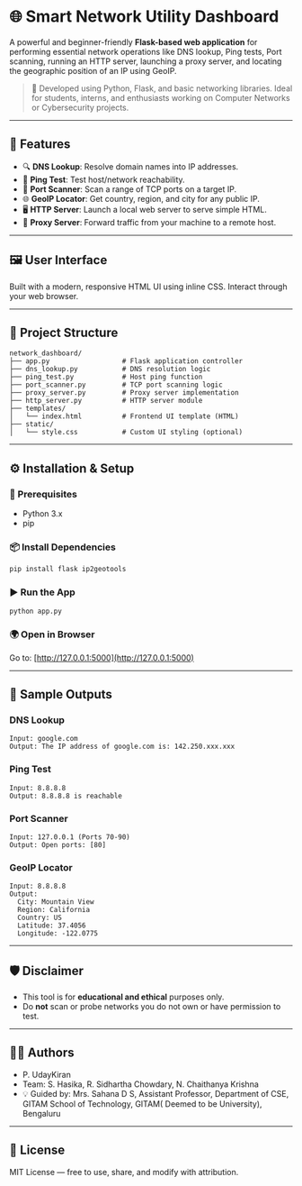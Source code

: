 # 🌐 Smart Network Utility Dashboard

A powerful and beginner-friendly **Flask-based web application** for performing essential network operations like DNS lookup, Ping tests, Port scanning, running an HTTP server, launching a proxy server, and locating the geographic position of an IP using GeoIP.

> 🔧 Developed using Python, Flask, and basic networking libraries. Ideal for students, interns, and enthusiasts working on Computer Networks or Cybersecurity projects.

---

## 🚀 Features

- 🔍 **DNS Lookup**: Resolve domain names into IP addresses.
- 🏓 **Ping Test**: Test host/network reachability.
- 🔐 **Port Scanner**: Scan a range of TCP ports on a target IP.
- 🌐 **GeoIP Locator**: Get country, region, and city for any public IP.
- 🖥️ **HTTP Server**: Launch a local web server to serve simple HTML.
- 🔁 **Proxy Server**: Forward traffic from your machine to a remote host.

---

## 🖼️ User Interface

Built with a modern, responsive HTML UI using inline CSS. Interact through your web browser.

---

## 📂 Project Structure

```
network_dashboard/
├── app.py                  # Flask application controller
├── dns_lookup.py           # DNS resolution logic
├── ping_test.py            # Host ping function
├── port_scanner.py         # TCP port scanning logic
├── proxy_server.py         # Proxy server implementation
├── http_server.py          # HTTP server module
├── templates/
│   └── index.html          # Frontend UI template (HTML)
├── static/
│   └── style.css           # Custom UI styling (optional)
```

---

## ⚙️ Installation & Setup

### 🔧 Prerequisites

- Python 3.x
- pip

### 📦 Install Dependencies

```bash
pip install flask ip2geotools
```

### ▶️ Run the App

```bash
python app.py
```

### 🌍 Open in Browser

Go to: [http://127.0.0.1:5000](http://127.0.0.1:5000)

---

## 📸 Sample Outputs

### DNS Lookup
```
Input: google.com
Output: The IP address of google.com is: 142.250.xxx.xxx
```

### Ping Test
```
Input: 8.8.8.8
Output: 8.8.8.8 is reachable
```

### Port Scanner
```
Input: 127.0.0.1 (Ports 70-90)
Output: Open ports: [80]
```

### GeoIP Locator
```
Input: 8.8.8.8
Output:
  City: Mountain View
  Region: California
  Country: US
  Latitude: 37.4056
  Longitude: -122.0775
```

---

## 🛡️ Disclaimer

- This tool is for **educational and ethical** purposes only.
- Do **not** scan or probe networks you do not own or have permission to test.

---

## 🧑‍💻 Authors

- P. UdayKiran  
- Team: S. Hasika,  R. Sidhartha Chowdary, N. Chaithanya Krishna
- 💡 Guided by: Mrs. Sahana D S,
                Assistant Professor,
                Department of CSE,
                GITAM School of Technology,
                GITAM( Deemed to be University),
                Bengaluru

---

## 📜 License

MIT License — free to use, share, and modify with attribution.
